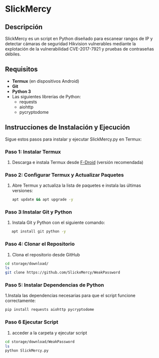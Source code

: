 # SlickMercy

## Descripción

SlickMercy es un script en Python diseñado para escanear rangos de IP y detectar cámaras de seguridad Hikvision vulnerables mediante la explotación de la vulnerabilidad CVE-2017-7921 y pruebas de contraseñas débiles.

## Requisitos

- **Termux** (en dispositivos Android)
- **Git**
- **Python 3**
- Las siguientes librerías de Python:
  - requests
  - aiohttp
  - pycryptodome

## Instrucciones de Instalación y Ejecución

Sigue estos pasos para instalar y ejecutar SlickMercy.py en Termux:

### Paso 1: Instalar Termux

1. Descarga e instala Termux desde [F-Droid](https://f-droid.org/en/packages/com.termux/) (versión recomendada)

### Paso 2: Configurar Termux y Actualizar Paquetes

1. Abre Termux y actualiza la lista de paquetes e instala las últimas versiones:
   ```bash
   apt update && apt upgrade -y
   
### Paso 3:Instalar Git y Python 

1. Instala Git y Python con el siguiente comando:
```bash
   apt install git python -y
```
### Paso 4: Clonar el Repositorio
1. Clona el repositorio desde GitHub 
 ```bash
cd storage/download/
ls
git clone https://github.com/SlickxMercy/WeakPassword
   ```
### Paso 5: Instalar Dependencias de Python
1.Instala las dependencias necesarias para que el script funcione correctamente:
```bash
pip install requests aiohttp pycryptodome
```
### Paso 6 Ejecutar Script 
1. acceder a la carpeta y ejecutar script
```bash
cd storage/download/WeakPassword
ls
python SlickMercy.py
```


